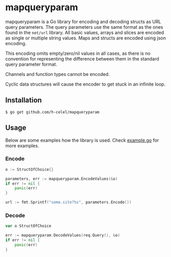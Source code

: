 # mapqueryparam

mapqueryparam is a Go library for encoding and decoding structs as URL query
parameters. The query parameters use the same format as the ones found in the 
`net/url` library. All basic values, arrays and slices are encoded as single 
or multiple string values. Maps and structs are encoded using json encoding.

This encoding omits empty/zero/nil values in all cases, as there is no 
convention for representing the difference between them in the standard 
query parameter format.

Channels and function types cannot be encoded. 

Cyclic data structures will cause the encoder to get stuck in an infinite loop.

## Installation

```
$ go get github.com/h-celel/mapqueryparam
```


## Usage

Below are some examples how the library is used. Check
[example.go](https://github.com/h-celel/mapqueryparam/blob/master/example/example.go)
for more examples.


### Encode

```go
o := StructOfChoice{}

parameters, err := mapqueryparam.EncodeValues(&o)
if err != nil {
    panic(err)
}

url := fmt.Sprintf("some.site?%s", parameters.Encode())
```


### Decode

```go
var o StructOfChoice

err := mapqueryparam.DecodeValues(req.Query(), &o)
if err != nil {
    panic(err)
}
```
